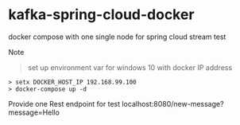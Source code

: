 # kafka-spring-cloud-docker
docker compose with one single node for spring cloud stream test

Note 

> set up environment var for windows 10 with docker IP address
``` 
> setx DOCKER_HOST_IP 192.168.99.100
> docker-compose up -d
``` 

Provide one Rest endpoint for test 
localhost:8080/new-message?message=Hello